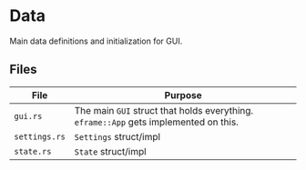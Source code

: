 # Data
Main data definitions and initialization for GUI.

## Files
| File          | Purpose |
|---------------|---------|
| `gui.rs`      | The main `GUI` struct that holds everything. `eframe::App` gets implemented on this. 
| `settings.rs` | `Settings` struct/impl
| `state.rs`    | `State` struct/impl

